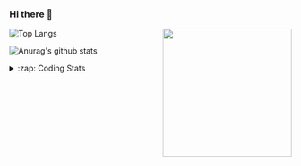### Hi there 👋

<!--
**tao8687/tao8687** is a ✨ _special_ ✨ repository because its `README.md` (this file) appears on your GitHub profile.

Here are some ideas to get you started:

- 🔭 I’m currently working on ...
- 🌱 I’m currently learning ...
- 👯 I’m looking to collaborate on ...
- 🤔 I’m looking for help with ...
- 💬 Ask me about ...
- 📫 How to reach me: ...
- 😄 Pronouns: ...
- ⚡ Fun fact: ...
-->

<img align='right' src="https://media.giphy.com/media/M9gbBd9nbDrOTu1Mqx/giphy.gif" width="230">

![Top Langs](https://github-readme-stats.vercel.app/api/top-langs/?username=tao8687&layout=compact&title_color=23238E&text_color=A67D3D)

![Anurag's github stats](https://github-readme-stats.vercel.app/api?username=tao8687&show_icons=true&&text_color=A67D3D&title_color=23238E&show_icons=false&count_private=true&hide=stars)

<details>
  <summary>:zap: Coding Stats</summary>
  <b>
<!--START_SECTION:waka-->
```text
Week: 12 January, 2021 - 19 January, 2021

C          7 hrs 35 mins   ██████████████░░░░░░░░░░░   55.85 % 
Other      1 hr 57 mins    ███▓░░░░░░░░░░░░░░░░░░░░░   14.38 % 
C++        1 hr 49 mins    ███▒░░░░░░░░░░░░░░░░░░░░░   13.42 % 
Lua        1 hr 1 min      ██░░░░░░░░░░░░░░░░░░░░░░░   07.60 % 
Makefile   43 mins         █▒░░░░░░░░░░░░░░░░░░░░░░░   05.30 % 
```
<!--END_SECTION:waka-->
</details>
